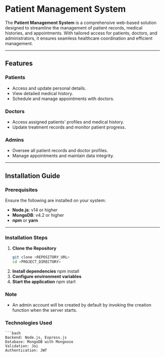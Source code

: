 # Patient Management System

The **Patient Management System** is a comprehensive web-based solution designed to streamline the management of patient records, medical histories, and appointments. With tailored access for patients, doctors, and administrators, it ensures seamless healthcare coordination and efficient management.

---

## **Features**

### **Patients**
- Access and update personal details.
- View detailed medical history.
- Schedule and manage appointments with doctors.

### **Doctors**
- Access assigned patients' profiles and medical history.
- Update treatment records and monitor patient progress.

### **Admins**
- Oversee all patient records and doctor profiles.
- Manage appointments and maintain data integrity.

---

## **Installation Guide**

### **Prerequisites**
Ensure the following are installed on your system:
- **Node.js**: v14 or higher
- **MongoDB**: v4.2 or higher
- **npm** or **yarn**

---

### **Installation Steps**

1. **Clone the Repository**  
   ```bash
   git clone <REPOSITORY_URL>
   cd <PROJECT_DIRECTORY>
2. **Install dependencies**
    npm install
3. **Configure environment variables**
4. **Start the application**
    npm start


### **Note** 
- An admin account will be created by default by invoking the creation function when the server starts.

### **Technologies Used**
    ```bash
    Backend: Node.js, Express.js
    Database: MongoDB with Mongoose
    Validation: Joi
    Authentication: JWT

